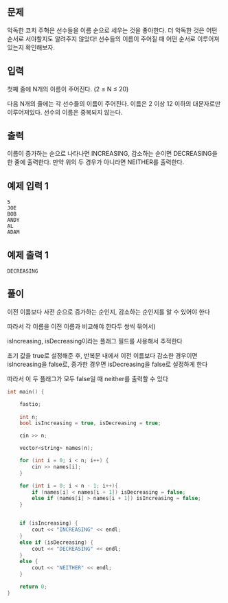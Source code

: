 ## 문제
악독한 코치 주혁은 선수들을 이름 순으로 세우는 것을 좋아한다. 더 악독한 것은 어떤 순서로 서야할지도 알려주지 않았다! 선수들의 이름이 주어질 때 어떤 순서로 이루어져있는지 확인해보자.

## 입력
첫째 줄에 N개의 이름이 주어진다. (2 ≤ N ≤ 20)

다음 N개의 줄에는 각 선수들의 이름이 주어진다. 이름은 2 이상 12 이하의 대문자로만 이루어져있다. 선수의 이름은 중복되지 않는다.

## 출력
이름이 증가하는 순으로 나타나면 INCREASING, 감소하는 순이면 DECREASING을 한 줄에 출력한다. 만약 위의 두 경우가 아니라면 NEITHER를 출력한다.

## 예제 입력 1 
```
5
JOE
BOB
ANDY
AL
ADAM
```
## 예제 출력 1 
```
DECREASING
```

## 풀이
이전 이름보다 사전 순으로 증가하는 순인지, 감소하는 순인지를 알 수 있어야 한다

따라서 각 이름을 이전 이름과 비교해야 한다두 쌍씩 묶어서)

isIncreasing, isDecreasing이라는 플래그 필드를 사용해서 추적한다 

초기 값을 true로 설정해준 후, 반복문 내에서 이전 이름보다 감소한 경우이면 isIncreasing을 false로, 증가한 경우면 isDecreasing을 false로 설정하게 한다

따라서 이 두 플래그가 모두 false일 때 neither를 출력할 수 있다

```C++
int main() {

	fastio;
	
	int n;
	bool isIncreasing = true, isDecreasing = true;

	cin >> n;

	vector<string> names(n);

	for (int i = 0; i < n; i++) {
		cin >> names[i];
	}

	for (int i = 0; i < n - 1; i++){
		if (names[i] < names[i + 1]) isDecreasing = false;
		else if (names[i] > names[i + 1]) isIncreasing = false;
	}


	if (isIncreasing) {
		cout << "INCREASING" << endl;
	}
	else if (isDecreasing) {
		cout << "DECREASING" << endl;
	}
	else {
		cout << "NEITHER" << endl;
	}

	return 0;
}
```

